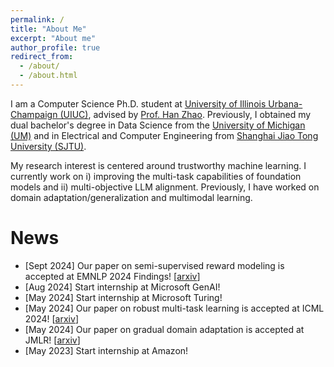 ```yaml
---
permalink: /
title: "About Me"
excerpt: "About me"
author_profile: true
redirect_from: 
  - /about/
  - /about.html
---
```


I am a Computer Science Ph.D. student at [University of Illinois Urbana-Champaign (UIUC)](https://cs.illinois.edu/), advised by [Prof. Han Zhao](https://hanzhaoml.github.io/). Previously, I obtained my dual bachelor's degree in Data Science from the [University of Michigan (UM)](https://cse.engin.umich.edu/) and in Electrical and Computer Engineering from [Shanghai Jiao Tong University (SJTU)](https://www.ji.sjtu.edu.cn/). 

My research interest is centered around trustworthy machine learning. I currently work on i) improving the multi-task capabilities of foundation models and ii) multi-objective LLM alignment. Previously, I have worked on domain adaptation/generalization and multimodal learning.

<h1>News</h1>

* [Sept 2024] Our paper on semi-supervised reward modeling is accepted at EMNLP 2024 Findings! [[arxiv](https://arxiv.org/abs/2409.06903)]
* [Aug 2024] Start internship at Microsoft GenAI!
* [May 2024] Start internship at Microsoft Turing!
* [May 2024] Our paper on robust multi-task learning is accepted at ICML 2024! [[arxiv](https://arxiv.org/abs/2402.02009)] <br>
* [May 2024] Our paper on gradual domain adaptation is accepted at JMLR! [[arxiv](https://arxiv.org/abs/2310.13852)] <br>
* [May 2023] Start internship at Amazon!
 

<script type="text/javascript" id="clustrmaps" src="//cdn.clustrmaps.com/map_v2.js?cl=8288ae&w=a&t=n&d=ly59zV1UzWi2oiROhB1R4JdoWHGFOp3VzSfO2zqMAPQ&co=ffffff&cmo=ff5378&cmn=ff5353&ct=ffffff"></script>    